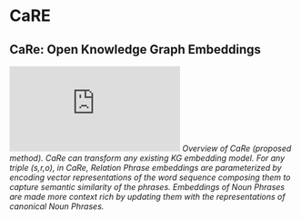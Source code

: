 # CaRE
## CaRe: Open Knowledge Graph Embeddings

![](https://github.com/malllabiisc/CaRE/blob/master/CaRe_model.pdf)
*Overview of CaRe (proposed method). CaRe can transform any existing KG embedding model. For any triple (s,r,o), in CaRe, Relation Phrase embeddings are parameterized by encoding vector representations of the word sequence composing them to capture semantic similarity of the phrases. Embeddings of Noun Phrases are made more context rich by updating them with the representations of canonical Noun Phrases.*
